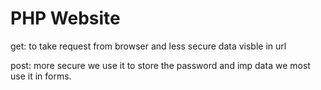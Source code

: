 # PHP Website

get: to take request from browser and less secure data visble in url

post: more secure we use it to store the password and imp data we most use it in forms.
